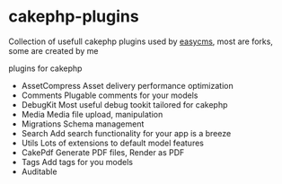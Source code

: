 cakephp-plugins
===============

Collection of usefull cakephp plugins used by [easycms](https://github.com/fegeeks/easycms), most are forks, some are created by me

plugins for cakephp

* AssetCompress Asset delivery performance optimization
* Comments      Plugable comments for your models
* DebugKit      Most useful debug tookit tailored for cakephp
* Media         Media file upload, manipulation
* Migrations    Schema management
* Search        Add search functionality for your app is a breeze
* Utils         Lots of extensions to default model features
* CakePdf       Generate PDF files, Render as PDF
* Tags          Add tags for you models
* Auditable
